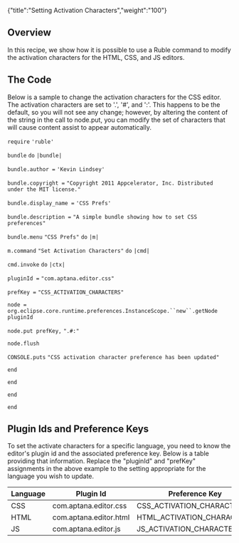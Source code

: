 {"title":"Setting Activation Characters","weight":"100"}

## Overview

In this recipe, we show how it is possible to use a Ruble command to modify the activation characters for the HTML, CSS, and JS editors.

## The Code

Below is a sample to change the activation characters for the CSS editor. The activation characters are set to '.', '#', and ':'. This happens to be the default, so you will not see any change; however, by altering the content of the string in the call to node.put, you can modify the set of characters that will cause content assist to appear automatically.

`require` `'ruble'`

`bundle` `do` `|bundle|`

`bundle.author =` `'Kevin Lindsey'`

`bundle.copyright =` `"Copyright 2011 Appcelerator, Inc. Distributed under the MIT license."`

`bundle.display_name =` `'CSS Prefs'`

`bundle.description =` `"A simple bundle showing how to set CSS preferences"`

`bundle.menu` `"CSS Prefs"`  `do` `|m|`

`m.command` `"Set Activation Characters"`  `do` `|cmd|`

`cmd.invoke` `do` `|ctx|`

`pluginId =` `"com.aptana.editor.css"`

`prefKey =` `"CSS_ACTIVATION_CHARACTERS"`

`node = org.eclipse.core.runtime.preferences.InstanceScope.``new``.getNode pluginId`

`node.put prefKey,` `".#:"`

`node.flush`

`CONSOLE.puts` `"CSS activation character preference has been updated"`

`end`

`end`

`end`

`end`

## Plugin Ids and Preference Keys

To set the activate characters for a specific language, you need to know the editor's plugin id and the associated preference key. Below is a table providing that information. Replace the "pluginId" and "prefKey" assignments in the above example to the setting appropriate for the language you wish to update.

| Language | Plugin Id | Preference Key |
| --- | --- | --- |
| CSS | com.aptana.editor.css | CSS\_ACTIVATION\_CHARACTERS |
| HTML | com.aptana.editor.html | HTML\_ACTIVATION\_CHARACTERS |
| JS | com.aptana.editor.js | JS\_ACTIVATION\_CHARACTERS |

